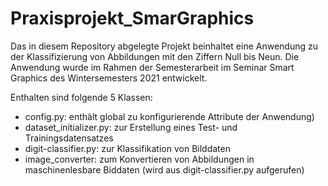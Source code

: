 # Praxisprojekt_SmarGraphics

Das in diesem Repository abgelegte Projekt beinhaltet eine Anwendung zu der Klassifizierung von Abbildungen mit den Ziffern Null bis Neun.
Die Anwendung wurde im Rahmen der Semesterarbeit im Seminar Smart Graphics des Wintersemesters 2021 entwickelt.

Enthalten sind folgende 5 Klassen:

- config.py: enthält global zu konfigurierende Attribute der Anwendung)
- dataset_initializer.py: zur Erstellung eines Test- und Trainingsdatensatzes
- digit-classifier.py: zur Klassifikation von Bilddaten
- image_converter: zum Konvertieren von Abbildungen in maschinenlesbare Biddaten (wird aus digit-classifier.py aufgerufen)		 


